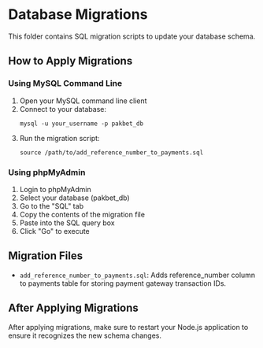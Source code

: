 # Database Migrations

This folder contains SQL migration scripts to update your database schema.

## How to Apply Migrations

### Using MySQL Command Line

1. Open your MySQL command line client
2. Connect to your database:
   ```
   mysql -u your_username -p pakbet_db
   ```
3. Run the migration script:
   ```
   source /path/to/add_reference_number_to_payments.sql
   ```

### Using phpMyAdmin

1. Login to phpMyAdmin
2. Select your database (pakbet_db)
3. Go to the "SQL" tab
4. Copy the contents of the migration file
5. Paste into the SQL query box
6. Click "Go" to execute

## Migration Files

- `add_reference_number_to_payments.sql`: Adds reference_number column to payments table for storing payment gateway transaction IDs.

## After Applying Migrations

After applying migrations, make sure to restart your Node.js application to ensure it recognizes the new schema changes. 